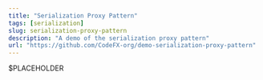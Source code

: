 ```yaml
---
title: "Serialization Proxy Pattern"
tags: [serialization]
slug: serialization-proxy-pattern
description: "A demo of the serialization proxy pattern"
url: "https://github.com/CodeFX-org/demo-serialization-proxy-pattern"
---
```


$PLACEHOLDER
